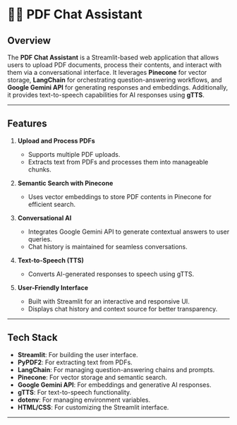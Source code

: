 # 📄💬 PDF Chat Assistant

## Overview
The **PDF Chat Assistant** is a Streamlit-based web application that allows users to upload PDF documents, process their contents, and interact with them via a conversational interface. It leverages **Pinecone** for vector storage, **LangChain** for orchestrating question-answering workflows, and **Google Gemini API** for generating responses and embeddings. Additionally, it provides text-to-speech capabilities for AI responses using **gTTS**.

---

## Features
1. **Upload and Process PDFs**
   - Supports multiple PDF uploads.
   - Extracts text from PDFs and processes them into manageable chunks.

2. **Semantic Search with Pinecone**
   - Uses vector embeddings to store PDF contents in Pinecone for efficient search.

3. **Conversational AI**
   - Integrates Google Gemini API to generate contextual answers to user queries.
   - Chat history is maintained for seamless conversations.

4. **Text-to-Speech (TTS)**
   - Converts AI-generated responses to speech using gTTS.

5. **User-Friendly Interface**
   - Built with Streamlit for an interactive and responsive UI.
   - Displays chat history and context source for better transparency.

---

## Tech Stack
- **Streamlit**: For building the user interface.
- **PyPDF2**: For extracting text from PDFs.
- **LangChain**: For managing question-answering chains and prompts.
- **Pinecone**: For vector storage and semantic search.
- **Google Gemini API**: For embeddings and generative AI responses.
- **gTTS**: For text-to-speech functionality.
- **dotenv**: For managing environment variables.
- **HTML/CSS**: For customizing the Streamlit interface.

---